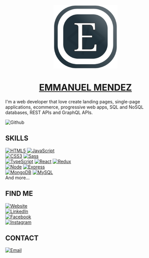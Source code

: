 <p align="center"><a href="https://emmanuelmendez.netlify.app/" target="_blank" rel="noopener noreferrer"><img width="200" src="https://raw.githubusercontent.com/emmanelos/emmanuel-mendez/710e1fec6c568315471ff7f61ef56dd508a5c18e/src/svg/logo.svg" alt="Emmanuel Mendez logo"></a></p>

<h1 align="center"><a href="https://emmanuelmendez.netlify.app/" target="_blank" rel="noopener noreferrer">EMMANUEL MENDEZ</a></h1>

I'm a web developer that love create landing pages, single-page applications, ecommerce, progressive web apps, SQL and NoSQL databases, REST APIs and GraphQL APIs.

![Github](https://github-readme-stats.vercel.app/api?username=emmanelos&custom_title=Emmanuel%20Mendez's%20Github%20Stats&show_icons=true&title_color=283e4a&icon_color=283e4a&include_all_commits=true&bg_color=f0f0f0)

## SKILLS

[![HTML5](https://img.shields.io/badge/HTML5-E34F26?style=for-the-badge&logo=html5&logoColor=black&labelColor=f0f0f0)]()
[![JavaScript](https://img.shields.io/badge/JavaScript-F7DF1E?style=for-the-badge&logo=javascript&logoColor=black&labelColor=f0f0f0)]()
</br>
[![CSS3](https://img.shields.io/badge/CSS3-1572B6?style=for-the-badge&logo=css3&logoColor=black&labelColor=f0f0f0)]()
[![Sass](https://img.shields.io/badge/Sass-CC6699?style=for-the-badge&logo=sass&logoColor=black&labelColor=f0f0f0)]()
</br>
[![TypeScript](https://img.shields.io/badge/TypeScript-007ACC?style=for-the-badge&logo=typescript&logoColor=black&labelColor=f0f0f0)]()
[![React](https://img.shields.io/badge/React-20232A?style=for-the-badge&logo=react&logoColor=61DAFB)]()
[![Redux](https://img.shields.io/badge/Redux-593D88?style=for-the-badge&logo=redux&logoColor=black)]()
</br>
[![Node](https://img.shields.io/badge/Node.JS-339933?style=for-the-badge&logo=node.js&logoColor=black&labelColor=f0f0f0)]()
[![Express](https://img.shields.io/badge/Express.js-404D59?style=for-the-badge)]()
</br>
[![MongoDB](https://img.shields.io/badge/MongoDB-47A248?style=for-the-badge&logo=mongodb&logoColor=black&labelColor=f0f0f0)]()
[![MySQL](https://img.shields.io/badge/MySQL-4479A1?style=for-the-badge&logo=mysql&logoColor=black&labelColor=f0f0f0)]()
</br>
And more...

## FIND ME
[![Website](https://img.shields.io/badge/Website-emmanuelmendez.netlify.app-283e4a?style=for-the-badge&logo=dev.to&logoColor=black&labelColor=f0f0f0)](https://emmanuelmendez.netlify.app/)
</br>
[![LinkedIn](https://img.shields.io/badge/LinkedIn-Emmanuel_Mendez-0077B5?style=for-the-badge&logo=linkedin&logoColor=black&labelColor=f0f0f0)](https://www.linkedin.com/in/emmanelos/)
</br>
[![Facebook](https://img.shields.io/badge/Facebook-@emmanelos-1877F2?style=for-the-badge&logo=facebook&logoColor=black&labelColor=f0f0f0)](https://facebook.com/emmanelos)
</br>
[![Instagram](https://img.shields.io/badge/Instagram-@emmanelos-E4405F?style=for-the-badge&logo=instagram&logoColor=black&labelColor=f0f0f0)](https://instagram.com/emmanelos)

## CONTACT
[![Email](https://img.shields.io/badge/emmanelosg@gmail.com-personal_email-D14836?style=for-the-badge&logo=gmail&logoColor=black&labelColor=f0f0f0)](mailto:emmanelosg@gmail.com)
